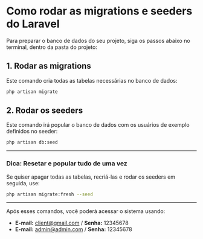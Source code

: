 # Como rodar as migrations e seeders do Laravel

Para preparar o banco de dados do seu projeto, siga os passos abaixo no terminal, dentro da pasta do projeto:

## 1. Rodar as migrations

Este comando cria todas as tabelas necessárias no banco de dados:

```bash
php artisan migrate
```

## 2. Rodar os seeders

Este comando irá popular o banco de dados com os usuários de exemplo definidos no seeder:

```bash
php artisan db:seed
```

---

### Dica: Resetar e popular tudo de uma vez
Se quiser apagar todas as tabelas, recriá-las e rodar os seeders em seguida, use:

```bash
php artisan migrate:fresh --seed
```

---

Após esses comandos, você poderá acessar o sistema usando:
- **E-mail:** client@gmail.com / **Senha:** 12345678
- **E-mail:** admin@admin.com / **Senha:** 12345678